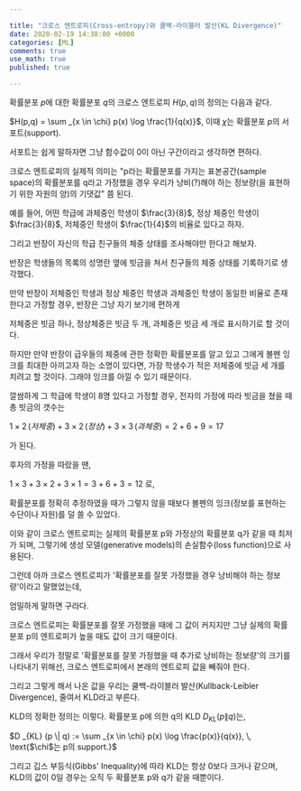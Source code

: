```yaml
---

title: "크로스 엔트로피(Cross-entropy)와 쿨백-라이블러 발산(KL Divergence)"
date: 2020-02-19 14:38:00 +0000
categories: [ML]
comments: true
use_math: true
published: true

---
```


확률분포 $p$에 대한 확률분포 $q$의 크로스 엔트로피 $H(p,q)$의 정의는 다음과 같다.

$H(p,q) = \sum _{x \in \chi} p(x) \log \frac{1}{q(x)}$, 이때 $\chi$는 확률분포 $p$의 서포트(support).

서포트는 쉽게 말하자면 그냥 함수값이 0이 아닌 구간이라고 생각하면 편하다.

크로스 엔트로피의 실제적 의미는 "p라는 확률분포를 가지는 표본공간(sample space)의 확률분포를 q라고 가정했을 경우 우리가 낭비(?)해야 하는 정보량(을 표현하기 위한 자원의 양)의 기댓값" 쯤 된다.

예를 들어, 어떤 학급에 과체중인 학생이 $\frac{3}{8}$, 정상 체중인 학생이 $\frac{3}{8}$, 저체중인 학생이 $\frac{1}{4}$의 비율로 있다고 하자.

그리고 반장이 자신의 학급 친구들의 체중 상태를 조사해야만 한다고 해보자.

반장은 학생들의 목록의 성명란 옆에 빗금을 쳐서 친구들의 체중 상태를 기록하기로 생각했다.

만약 반장이 저체중인 학생과 정상 체중인 학생과 과체중인 학생이 동일한 비율로 존재한다고 가정할 경우, 반장은 그냥 자기 보기에 편하게

저체중은 빗금 하나, 정상체중은 빗금 두 개, 과체중은 빗금 세 개로 표시하기로 할 것이다.

하지만 만약 반장이 급우들의 체중에 관한 정확한 확률분포를 알고 있고 그에게 볼펜 잉크를 최대한 아끼고자 하는 소명이 있다면, 가장 학생수가 적은 저체중에 빗금 세 개를 치려고 할 것이다. 그래야 잉크를 아낄 수 있기 때문이다.

깔쌈하게 그 학급에 학생이 8명 있다고 가정할 경우, 전자의 가정에 따라 빗금을 쳤을 때 총 빗금의 갯수는

$1 \times 2 \, (저체중) + 3 \times 2 \, (정상) + 3 \times 3 \,(과체중) = 2 + 6 + 9 = 17$

가 된다.

후자의 가정을 따랐을 땐,

$1 \times 3 + 3 \times 2 + 3 \times 1 = 3 + 6 + 3 = 12$ 로,

확률분포를 정확히 추정하였을 때가 그렇지 않을 때보다 볼펜의 잉크(정보를 표현하는 수단이나 자원)를 덜 쓸 수 있었다.

이와 같이 크로스 엔트로피는 실제의 확률분포 p와 가정상의 확률분포 q가 같을 때 최저가 되며, 그렇기에 생성 모델(generative models)의 손실함수(loss function)으로 사용된다.


그런데 아까 크로스 엔트로피가 '확률분포를 잘못 가정했을 경우 낭비해야 하는 정보량'이라고 말했었는데,

엄밀하게 말하면 구라다.

크로스 엔트로피는 확률분포를 잘못 가정했을 때에 그 값이 커지지만 그냥 실제의 확률분포 p의 엔트로피가 높을 때도 값이 크기 때문이다.

그래서 우리가 정말로 '확률분포를 잘못 가정했을 때 추가로 낭비하는 정보량'의 크기를 나타내기 위해선, 크로스 엔트로피에서 본래의 엔트로피 값을 빼줘야 한다.

그리고 그렇게 해서 나온 값을 우리는 쿨백-라이블러 발산(Kullback-Leibler Divergence), 줄여서 KLD라고 부른다.

KLD의 정확한 정의는 이렇다. 확률분포 p에 의한 q의 KLD $D _{KL} (p \| q)$는,

$D _{KL} (p \| q) := \sum _{x \in \chi} p(x) \log \frac{p(x)}{q(x)}, \, \text{$\chi$는 p의 support.}$

그리고 깁스 부등식(Gibbs' Inequality)에 따라 KLD는 항상 0보다 크거나 같으며, KLD의 값이 0일 경우는 오직 두 확률분포 p와 q가 같을 때뿐이다.

